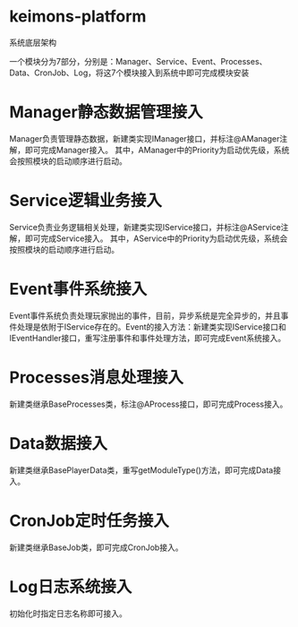 # keimons-platform
系统底层架构

一个模块分为7部分，分别是：Manager、Service、Event、Processes、Data、CronJob、Log，将这7个模块接入到系统中即可完成模块安装

# Manager静态数据管理接入
Manager负责管理静态数据，新建类实现IManager接口，并标注@AManager注解，即可完成Manager接入。
其中，AManager中的Priority为启动优先级，系统会按照模块的启动顺序进行启动。

# Service逻辑业务接入
Service负责业务逻辑相关处理，新建类实现IService接口，并标注@AService注解，即可完成Service接入。
其中，AService中的Priority为启动优先级，系统会按照模块的启动顺序进行启动。

# Event事件系统接入
Event事件系统负责处理玩家抛出的事件，目前，异步系统是完全异步的，并且事件处理是依附于IService存在的。Event的接入方法：新建类实现IService接口和IEventHandler接口，重写注册事件和事件处理方法，即可完成Event系统接入。

# Processes消息处理接入
新建类继承BaseProcesses类，标注@AProcess接口，即可完成Process接入。

# Data数据接入
新建类继承BasePlayerData类，重写getModuleType()方法，即可完成Data接入。

# CronJob定时任务接入
新建类继承BaseJob类，即可完成CronJob接入。

# Log日志系统接入
初始化时指定日志名称即可接入。
